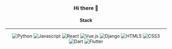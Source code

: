 <div align="center">
<h3>Hi there 👋</h3>

#### Stack

---

<img alt="Python" src ="https://img.shields.io/badge/Python-3776AB?&style=for-the-badge&logo=Python&logoColor=3776AB"/>
<img alt="Javascript" src ="https://img.shields.io/badge/javascript-F7DF1E?&style=for-the-badge&logo=javascript&logoColor=F7DF1E"/>
<img alt="React" src ="https://img.shields.io/badge/react-61DAFB?&style=for-the-badge&logo=react&logoColor=61DAFB"/>
<img alt="Vue.js" src ="https://img.shields.io/badge/vuedotjs-4FC08D?&style=for-the-badge&logo=vuedotjs&logoColor=4FC08D"/>
<img alt="Django" src ="https://img.shields.io/badge/django-092E20?&style=for-the-badge&logo=django&logoColor=092E20"/>
<img alt="HTML5" src ="https://img.shields.io/badge/html5-E34F26?&style=for-the-badge&logo=html5&logoColor=E34F26"/>
<img alt="CSS3" src ="https://img.shields.io/badge/css3-1572B6?&style=for-the-badge&logo=css3&logoColor=1572B6"/>
<img alt="Dart" src ="https://img.shields.io/badge/dart-0175C2?&style=for-the-badge&logo=dart&logoColor=0175C2"/>
<img alt="Flutter" src ="https://img.shields.io/badge/flutter-02569B?&style=for-the-badge&logo=flutter&logoColor=02569B"/>
  
</div>
